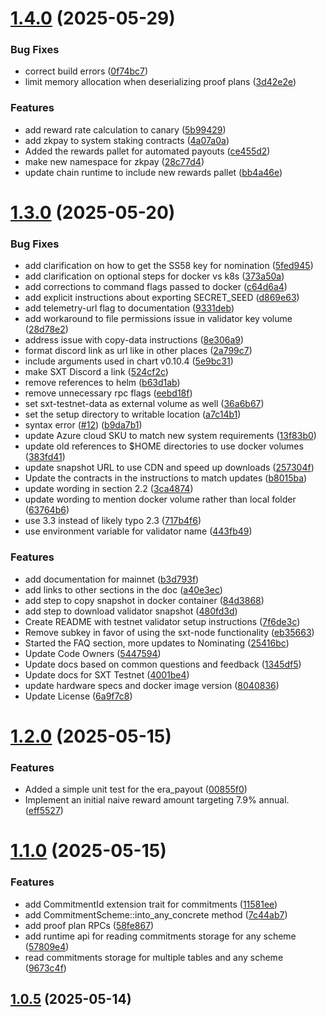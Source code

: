 # [1.4.0](https://github.com/spaceandtimefdn/sxt-node/compare/v1.3.0...v1.4.0) (2025-05-29)


### Bug Fixes

* correct build errors ([0f74bc7](https://github.com/spaceandtimefdn/sxt-node/commit/0f74bc7c50feed96c4c9c7bb700fe0315677484f))
* limit memory allocation when deserializing proof plans ([3d42e2e](https://github.com/spaceandtimefdn/sxt-node/commit/3d42e2e9361bf5f28e7579a95accd1d2d92d9b45))


### Features

* add reward rate calculation to canary ([5b99429](https://github.com/spaceandtimefdn/sxt-node/commit/5b99429894f9f39e7ea8deea4d7c10660c619b91))
* add zkpay to system staking contracts ([4a07a0a](https://github.com/spaceandtimefdn/sxt-node/commit/4a07a0ad40c9ec7e42cc007daa5a5a6e0520fad7))
* Added the rewards pallet for automated payouts ([ce455d2](https://github.com/spaceandtimefdn/sxt-node/commit/ce455d21763ff64c37407ff14550b42ed2bcfef1))
* make new namespace for zkpay ([28c77d4](https://github.com/spaceandtimefdn/sxt-node/commit/28c77d47147967b3859486479b128dd5980c126b))
* update chain runtime to include new rewards pallet ([bb4a46e](https://github.com/spaceandtimefdn/sxt-node/commit/bb4a46e0c0559f1a2fb1b1bebcdbc65e49ae3685))



# [1.3.0](https://github.com/spaceandtimefdn/sxt-node/compare/v1.2.0...v1.3.0) (2025-05-20)


### Bug Fixes

* add clarification on how to get the SS58 key for nomination ([5fed945](https://github.com/spaceandtimefdn/sxt-node/commit/5fed945b976a15d8b2768bfe836382cef9bb0dd7))
* add clarification on optional steps for docker vs k8s ([373a50a](https://github.com/spaceandtimefdn/sxt-node/commit/373a50a50cea7a4d41169384f373bb2d1cc511fa))
* add corrections to command flags passed to docker ([c64d6a4](https://github.com/spaceandtimefdn/sxt-node/commit/c64d6a48e0198b9f9f1c8d544172fca4d3e89326))
* add explicit instructions about exporting SECRET_SEED ([d869e63](https://github.com/spaceandtimefdn/sxt-node/commit/d869e631b97cb52bd1e7fd7a8706786cb53dba17))
* add telemetry-url flag to documentation ([9331deb](https://github.com/spaceandtimefdn/sxt-node/commit/9331debdf51874d2eb3ca193fa098e6dafcc5d9a))
* add workaround to file permissions issue in validator key volume ([28d78e2](https://github.com/spaceandtimefdn/sxt-node/commit/28d78e2ed1486d4c23a6764dcf98185dc0f3a024))
* address issue with copy-data instructions ([8e306a9](https://github.com/spaceandtimefdn/sxt-node/commit/8e306a946d7d7a6d6d83c6cd428ed2d5b9c932c7))
* format discord link as url like in other places ([2a799c7](https://github.com/spaceandtimefdn/sxt-node/commit/2a799c7588adddc48f25a73aa5ed52e18faf6212))
* include arguments used in chart v0.10.4 ([5e9bc31](https://github.com/spaceandtimefdn/sxt-node/commit/5e9bc3117b043247a00ed4a2c9cf1eec7f4e89cc))
* make SXT Discord a link ([524cf2c](https://github.com/spaceandtimefdn/sxt-node/commit/524cf2c41c0b222be695e9d7d23ecdddf3194a5e))
* remove references to helm ([b63d1ab](https://github.com/spaceandtimefdn/sxt-node/commit/b63d1ab0ada74f2ddcd800f8f9d2a9a88d4a83e9))
* remove unnecessary rpc flags ([eebd18f](https://github.com/spaceandtimefdn/sxt-node/commit/eebd18fac32bac4d3cb01867c763d77ec54c1c47))
* set sxt-testnet-data as external volume as well ([36a6b67](https://github.com/spaceandtimefdn/sxt-node/commit/36a6b67e372595a04868c1affee9ed3a0d59e41b))
* set the setup directory to writable location ([a7c14b1](https://github.com/spaceandtimefdn/sxt-node/commit/a7c14b1f17605ca4b68855e76ffbd85d46bcf689))
* syntax error ([#12](https://github.com/spaceandtimefdn/sxt-node/issues/12)) ([b9da7b1](https://github.com/spaceandtimefdn/sxt-node/commit/b9da7b18ac0343717e537f9ab294f6699b047bee))
* update Azure cloud SKU to match new system requirements ([13f83b0](https://github.com/spaceandtimefdn/sxt-node/commit/13f83b0616d6069cbe736a9b50c6b59716232065))
* update old references to $HOME directories to use docker volumes ([383fd41](https://github.com/spaceandtimefdn/sxt-node/commit/383fd4146dd0fa0be9dd092b602d1a49433c1fb5))
* update snapshot URL to use CDN and speed up downloads ([257304f](https://github.com/spaceandtimefdn/sxt-node/commit/257304f2391085d68bb70a7da04c46b24a632285))
* Update the contracts in the instructions to match updates ([b8015ba](https://github.com/spaceandtimefdn/sxt-node/commit/b8015baf403bf8a7ad41913cf4704d3abd5070b7))
* update wording in section 2.2 ([3ca4874](https://github.com/spaceandtimefdn/sxt-node/commit/3ca48745df44c5de2297ee62196292c4979e4111))
* update wording to mention docker volume rather than local folder ([63764b6](https://github.com/spaceandtimefdn/sxt-node/commit/63764b6fbe6f954615bf14b359928bf05b701735))
* use 3.3 instead of likely typo 2.3 ([717b4f6](https://github.com/spaceandtimefdn/sxt-node/commit/717b4f698656af8789a7524cc62ed2d02d2ced5c))
* use environment variable for validator name ([443fb49](https://github.com/spaceandtimefdn/sxt-node/commit/443fb49f1a7e2e0d93cd8cd3ca499cfb8d752967))


### Features

* add documentation for mainnet ([b3d793f](https://github.com/spaceandtimefdn/sxt-node/commit/b3d793fc6fd162389f0f1fe8aa18043debacfee7))
* add links to other sections in the doc ([a40e3ec](https://github.com/spaceandtimefdn/sxt-node/commit/a40e3ec4065dfbd3666fd9ee7492a4c3750f3b72))
* add step to copy snapshot in docker container ([84d3868](https://github.com/spaceandtimefdn/sxt-node/commit/84d3868863f207f9051afe61c195efdca16c3b60))
* add step to download validator snapshot ([480fd3d](https://github.com/spaceandtimefdn/sxt-node/commit/480fd3deef41699f104827222a3c2e85e5d67ce1))
* Create README with testnet validator setup instructions ([7f6de3c](https://github.com/spaceandtimefdn/sxt-node/commit/7f6de3c02f35b6986c43f5272f415b4b0e1af5bc))
* Remove subkey in favor of using the sxt-node functionality ([eb35663](https://github.com/spaceandtimefdn/sxt-node/commit/eb35663f08b00bfa92108be3dfa56b8164afc71a))
* Started the FAQ section, more updates to Nominating ([25416bc](https://github.com/spaceandtimefdn/sxt-node/commit/25416bcebf82e927376eeb0b5a8bd6f2837b7c40))
* Update Code Owners ([5447594](https://github.com/spaceandtimefdn/sxt-node/commit/5447594617ae7c876d4acd3373cdbe2490ed073b))
* Update docs based on common questions and feedback ([1345df5](https://github.com/spaceandtimefdn/sxt-node/commit/1345df52773167b3d272790ab3c005e3b436d725))
* Update docs for SXT Testnet ([4001be4](https://github.com/spaceandtimefdn/sxt-node/commit/4001be4b9807b714066f92c1985dcab723aa0173))
* update hardware specs and docker image version ([8040836](https://github.com/spaceandtimefdn/sxt-node/commit/8040836a81f7b7bf5157abb4f1543a65762c974d))
* Update License ([6a9f7c8](https://github.com/spaceandtimefdn/sxt-node/commit/6a9f7c8fc72fbd6e8a8248e4e40a7ba8989b9904))



# [1.2.0](https://github.com/spaceandtimefdn/sxt-node/compare/v1.1.0...v1.2.0) (2025-05-15)


### Features

* Added a simple unit test for the era_payout ([00855f0](https://github.com/spaceandtimefdn/sxt-node/commit/00855f046bf3b3d12d3bf51c4bf1f08e605a6e42))
* Implement an initial naive reward amount targeting 7.9% annual. ([eff5527](https://github.com/spaceandtimefdn/sxt-node/commit/eff55275eef126d491964682e2585b70546aab99))



# [1.1.0](https://github.com/spaceandtimefdn/sxt-node/compare/v1.0.5...v1.1.0) (2025-05-15)


### Features

* add CommitmentId extension trait for commitments ([11581ee](https://github.com/spaceandtimefdn/sxt-node/commit/11581ee76480130535a68425f6cf237b5782aeaa))
* add CommitmentScheme::into_any_concrete method ([7c44ab7](https://github.com/spaceandtimefdn/sxt-node/commit/7c44ab70c610d53963ac59f10960b2bf9bd8ec70))
* add proof plan RPCs ([58fe867](https://github.com/spaceandtimefdn/sxt-node/commit/58fe867507aec70e83ed0a205e528b63d8c2075b))
* add runtime api for reading commitments storage for any scheme ([57809e4](https://github.com/spaceandtimefdn/sxt-node/commit/57809e4437e96371f04edb845e6e6904dd7666d8))
* read commitments storage for multiple tables and any scheme ([9673c4f](https://github.com/spaceandtimefdn/sxt-node/commit/9673c4f66cbae5fd73a034db31b7fd557a21fdf0))



## [1.0.5](https://github.com/spaceandtimefdn/sxt-node/compare/v1.0.4...v1.0.5) (2025-05-14)



